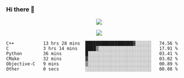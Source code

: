 ### Hi there 👋

<!--
**SuuTTT/SuuTTT** is a ✨ _special_ ✨ repository because its `README.md` (this file) appears on your GitHub profile.

Here are some ideas to get you started:

- 🔭 I’m currently working on ...
- 🌱 I’m currently learning ...
- 👯 I’m looking to collaborate on ...
- 🤔 I’m looking for help with ...
- 💬 Ask me about ...
- 📫 How to reach me: ...
- 😄 Pronouns: ...
- ⚡ Fun fact: ...
-->

<div align='center'>
    <p align='center'>
        <img src='https://github-readme-stats.vercel.app/api?line_height=27&username=SuuTTT&show_icons=true&theme=solarized-light'/>
    </p>
</div>    
<div align='center'>  
    <p align='center'>
        <img src='https://github-readme-stats.vercel.app/api/wakatime?username=SuuTTT&theme=solarized-light'/>
    </p>
    
</div>  

<!--START_SECTION:waka-->

```text
C++           13 hrs 28 mins  ██████████████████▓░░░░░░   74.56 %
C             3 hrs 14 mins   ████▒░░░░░░░░░░░░░░░░░░░░   17.91 %
Python        36 mins         █░░░░░░░░░░░░░░░░░░░░░░░░   03.41 %
CMake         32 mins         ▓░░░░░░░░░░░░░░░░░░░░░░░░   03.02 %
Objective-C   9 mins          ▒░░░░░░░░░░░░░░░░░░░░░░░░   00.89 %
Other         0 secs          ░░░░░░░░░░░░░░░░░░░░░░░░░   00.08 %
```

<!--END_SECTION:waka-->
